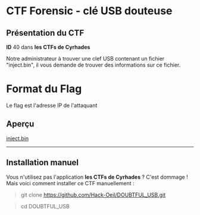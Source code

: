 # CTF Forensic - clé USB douteuse

## Présentation du CTF 
**ID** 40 dans **les CTFs de Cyrhades**

Notre administrateur à trouver une clef USB contenant un fichier "inject.bin", 
il vous demande de trouver des informations sur ce fichier.


# Format du Flag
Le flag est l'adresse IP de l'attaquant


## Aperçu
[inject.bin](inject.bin)



-----------

## Installation manuel
Vous n'utilisez pas l'application **les CTFs de Cyrhades** ? C'est dommage !
Mais voici comment installer ce CTF manuellement :

> git clone https://github.com/Hack-Oeil/DOUBTFUL_USB.git

> cd DOUBTFUL_USB
